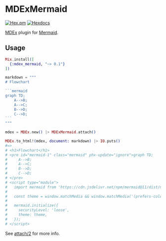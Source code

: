 # MDExMermaid

[![Hex.pm](https://img.shields.io/hexpm/v/mdex_mermaid)](https://hex.pm/packages/mdex_mermaid)
[![Hexdocs](https://img.shields.io/badge/hexdocs-latest-blue.svg)](https://hexdocs.pm/mdex_mermaid)

<!-- MDOC -->

[MDEx](https://mdelixir.dev) plugin for [Mermaid](https://mermaid.js.org).

## Usage

````elixir
Mix.install([
  {:mdex_mermaid, "~> 0.1"}
])

markdown = """
# Flowchart

```mermaid
graph TD;
    A-->B;
    A-->C;
    B-->D;
    C-->D;
```
"""

mdex = MDEx.new() |> MDExMermaid.attach()

MDEx.to_html!(mdex, document: markdown) |> IO.puts()
#=>
# <h1>Flowchart</h1>
# <pre id="mermaid-1" class="mermaid" phx-update="ignore">graph TD;
#     A-->B;
#     A-->C;
#     B-->D;
#     C-->D;
# </pre>
# <script type="module">
#   import mermaid from 'https://cdn.jsdelivr.net/npm/mermaid@11/dist/mermaid.esm.min.mjs';
#
#   const theme = window.matchMedia && window.matchMedia('(prefers-color-scheme: dark)').matches ? 'dark' : 'default';
#
#   mermaid.initialize({
#     securityLevel: 'loose',
#     theme: theme,
#   });
# </script>
````

See [attach/2](https://hexdocs.pm/mdex_mermaid/MDExMermaid.html#attrach/2) for more info.
